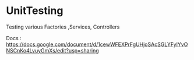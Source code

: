 # UnitTesting
Testing various Factories ,Services, Controllers  



Docs : https://docs.google.com/document/d/1cewWFEXPrFgUHjoSAcSGLYFylYvONSCnKo4LvuyGmXs/edit?usp=sharing
